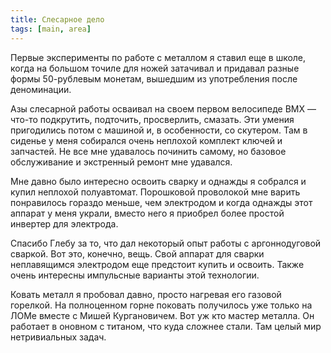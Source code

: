 ```yaml
---
title: Слесарное дело
tags: [main, area]
---
```


Первые эксперименты по работе с металлом я ставил еще в школе, когда на большом точиле для ножей затачивал и придавал разные формы 50-рублевым монетам, вышедшим из употребления после деноминации.

Азы слесарной работы осваивал на своем первом велосипеде BMX — что-то подкрутить, подточить, просверлить, смазать. Эти умения пригодились потом с машиной и, в особенности, со скутером. Там в сиденье у меня собирался очень неплохой комплект ключей и запчастей. Не все мне удавалось починить самому, но базовое обслуживание и экстренный ремонт мне удавался.

Мне давно было интересно освоить сварку и однажды я собрался и купил неплохой полуавтомат. Порошковой проволокой мне варить понравилось гораздо меньше, чем электродом и когда однажды этот аппарат у меня украли, вместо него я приобрел более простой инвертер для электрода.

Спасибо Глебу за то, что дал некоторый опыт работы с аргоннодуговой сваркой. Вот это, конечно, вещь. Свой аппарат для сварки неплавящимся электродом еще предстоит купить и освоить. Также очень интересны импульсные варианты этой технологии.

Ковать металл я пробовал давно, просто нагревая его газовой горелкой. На полноценном горне поковать получилось уже только на ЛОМе вместе с Мишей Кургановичем. Вот уж кто мастер металла. Он работает в оновном с титаном, что куда сложнее стали. Там целый мир нетривиальных задач.
